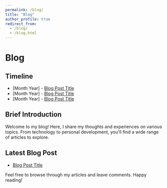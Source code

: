 ```yaml
---
permalink: /blog/
title: "Blog"
author_profile: true
redirect_from:
  - /blog/
  - /blog.html   
---
```


# Blog
## Timeline

- [Month Year] - [Blog Post Title](link-to-blog-post)
- [Month Year] - [Blog Post Title](link-to-blog-post)
- [Month Year] - [Blog Post Title](link-to-blog-post)

## Brief Introduction

Welcome to my blog! Here, I share my thoughts and experiences on various topics. From technology to personal development, you'll find a wide range of articles to explore.

## Latest Blog Post

- [Blog Post Title](link-to-blog-post)

Feel free to browse through my articles and leave comments. Happy reading!


